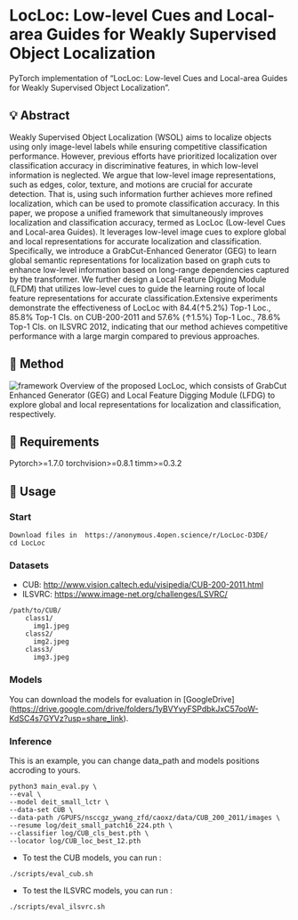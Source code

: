 # LocLoc: Low-level Cues and Local-area Guides for Weakly Supervised Object Localization
PyTorch implementation of “LocLoc: Low-level Cues and Local-area Guides for Weakly Supervised Object Localization”.

## 💡 Abstract
Weakly Supervised Object Localization (WSOL) aims to localize objects using only image-level labels while ensuring competitive classification performance. However, previous efforts have prioritized localization over classification accuracy in discriminative features, in which low-level information is neglected. We argue that low-level image representations, such as edges, color, texture, and motions are crucial for accurate detection. That is, using such information further achieves more refined localization, which can be used to promote classification accuracy.
In this paper, we propose a unified framework that simultaneously improves localization and classification accuracy, termed as LocLoc (Low-level Cues and Local-area Guides). It leverages low-level image cues to explore global and local representations for accurate localization and classification. Specifically, we introduce a GrabCut-Enhanced Generator (GEG) to learn global semantic representations for localization based on graph cuts to enhance low-level information based on long-range dependencies captured by the transformer. We further design a Local Feature Digging Module (LFDM) that utilizes low-level cues to guide the learning route of local feature representations for accurate classification.Extensive experiments demonstrate the effectiveness of LocLoc with 84.4(↑5.2%) Top-1 Loc., 85.8% Top-1 Cls. on CUB-200-2011 and 57.6% (↑1.5%) Top-1 Loc., 78.6% Top-1 Cls. on ILSVRC 2012, indicating that our method achieves competitive performance with a large margin compared to previous approaches.

## 📃 Method
![framework](/assets/images/san-juan-mountains.jpg "San Juan Mountains")
Overview of the proposed LocLoc, which consists of GrabCut Enhanced Generator (GEG) and Local Feature Digging Module (LFDG) to explore global and local representations for localization and classification, respectively.

## 🔑 Requirements
Pytorch>=1.7.0
torchvision>=0.8.1
timm>=0.3.2

## 🔮 Usage
### Start
```
Download files in  https://anonymous.4open.science/r/LocLoc-D3DE/
cd LocLoc
```

### Datasets
- CUB: http://www.vision.caltech.edu/visipedia/CUB-200-2011.html
- ILSVRC: https://www.image-net.org/challenges/LSVRC/
```
/path/to/CUB/
    class1/
      img1.jpeg
    class2/
      img2.jpeg
    class3/
      img3.jpeg
```

### Models
You can download the models for evaluation in [GoogleDrive] (https://drive.google.com/drive/folders/1yBVYvyFSPdbkJxC57ooW-KdSC4s7GYVz?usp=share_link).

### Inference
This is an example, you can change data_path and models positions accroding to yours.
```
python3 main_eval.py \
--eval \
--model deit_small_lctr \
--data-set CUB \
--data-path /GPUFS/nsccgz_ywang_zfd/caoxz/data/CUB_200_2011/images \
--resume log/deit_small_patch16_224.pth \
--classifier log/CUB_cls_best.pth \
--locator log/CUB_loc_best_12.pth
```

-  To test the CUB models, you can run :
```
./scripts/eval_cub.sh
```

- To test the ILSVRC models, you can run :
```
./scripts/eval_ilsvrc.sh
```

